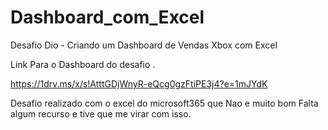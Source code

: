 # Dashboard_com_Excel
Desafio Dio -  Criando um Dashboard de Vendas Xbox com Excel

Link Para o Dashboard do desafio .

https://1drv.ms/x/s!AtttGDjWnyR-eQcg0gzFtiPE3j4?e=1mJYdK

Desafio realizado com o excel do microsoft365 que Nao e muito bom Falta algum recurso e tive que me virar com isso.
